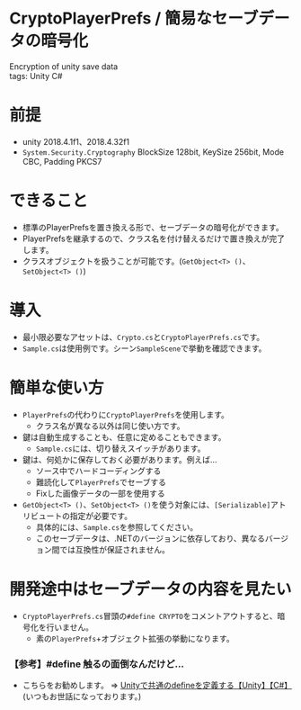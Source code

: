 # CryptoPlayerPrefs / 簡易なセーブデータの暗号化
Encryption of unity save data  
tags: Unity C#

# 前提
- unity 2018.4.1f1、2018.4.32f1
- `System.Security.Cryptography` BlockSize 128bit, KeySize 256bit, Mode CBC, Padding PKCS7

# できること
- 標準のPlayerPrefsを置き換える形で、セーブデータの暗号化ができます。
- PlayerPrefsを継承するので、クラス名を付け替えるだけで置き換えが完了します。
- クラスオブジェクトを扱うことが可能です。(`GetObject<T> ()`、`SetObject<T> ()`)

# 導入
- 最小限必要なアセットは、`Crypto.cs`と`CryptoPlayerPrefs.cs`です。
- `Sample.cs`は使用例です。シーン`SampleScene`で挙動を確認できます。

# 簡単な使い方
- `PlayerPrefs`の代わりに`CryptoPlayerPrefs`を使用します。
    - クラス名が異なる以外は同じ使い方です。
- 鍵は自動生成することも、任意に定めることもできます。
    - `Sample.cs`には、切り替えスイッチがあります。
- 鍵は、何処かに保存しておく必要があります。例えば…
    - ソース中でハードコーディングする
    - 難読化して`PlayerPrefs`でセーブする
    - Fixした画像データの一部を使用する
- `GetObject<T> ()`、`SetObject<T> ()`を使う対象には、`[Serializable]`アトリビュートの指定が必要です。
    - 具体的には、`Sample.cs`を参照してください。
    - このセーブデータは、.NETのバージョンに依存しており、異なるバージョン間では互換性が保証されません。


# 開発途中はセーブデータの内容を見たい
- `CryptoPlayerPrefs.cs`冒頭の`#define CRYPTO`をコメントアウトすると、暗号化を行いません。
    - 素の`PlayerPrefs`+オブジェクト拡張の挙動になります。

### 【参考】#define 触るの面倒なんだけど…
- こちらをお勧めします。 ⇒ [Unityで共通のdefineを定義する【Unity】【C#】](http://kan-kikuchi.hatenablog.com/entry/ScriptingDefineSymbols)  
(いつもお世話になっております。)
